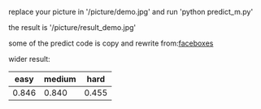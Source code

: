 replace your picture in '/picture/demo.jpg' and run 'python predict_m.py'

the result is  '/picture/result_demo.jpg'

some of the predict code is copy and rewrite from:[faceboxes](https://github.com/XiaXuehai/faceboxes)

wider result:

|easy|medium|hard|
|------|------|------|
|0.846|0.840|0.455|